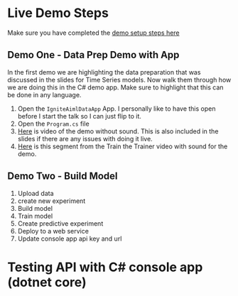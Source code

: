 # Live Demo Steps
Make sure you have completed the [demo setup steps here](demosetup.md)

## Demo One - Data Prep Demo with App
In the first demo we are highlighting the data preparation that was discussed in the slides for Time Series models. Now walk them through how we are doing this in the C# demo app. Make sure to highlight that this can be done in any language.

1. Open the `IgniteAimlDataApp` App. I personally like to have this open before I start the talk so I can just flip to it.
2. Open the `Program.cs` file
3. [Here](assets/DataPrepDemo.mp4) is video of the demo without sound. This is also included in the slides if there are any issues with doing it live.
4. [Here](https://youtu.be/u1ppYaZuNmo?t=751) is this segment from the Train the Trainer video with sound for the demo.

## Demo Two - Build Model
1. Upload data
2. create new experiment
3. Build model
4. Train model
5. Create predictive experiment
6. Deploy to a web service
7. Update console app api key and url

# Testing API with C# console app (dotnet core)
